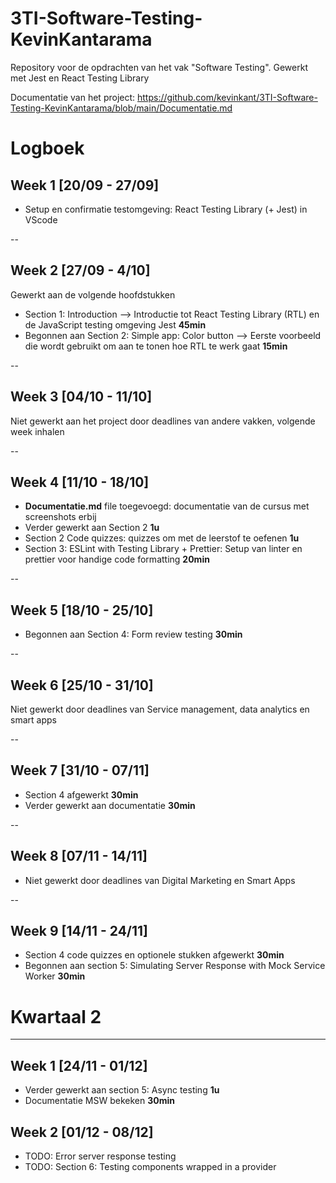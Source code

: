 # 3TI-Software-Testing-KevinKantarama
Repository voor de opdrachten van het vak "Software Testing". Gewerkt met Jest en React Testing Library

Documentatie van het project: https://github.com/kevinkant/3TI-Software-Testing-KevinKantarama/blob/main/Documentatie.md


# Logboek

## Week 1 [20/09 - 27/09]
- Setup en confirmatie testomgeving: React Testing Library (+ Jest) in VScode

--
## Week 2 [27/09 - 4/10]
Gewerkt aan de volgende hoofdstukken
- Section 1: Introduction --> Introductie tot React Testing Library (RTL) en de JavaScript testing omgeving Jest **45min**
- Begonnen aan Section 2: Simple app: Color button --> Eerste voorbeeld die wordt gebruikt om aan te tonen hoe RTL te werk gaat **15min**

--
## Week 3 [04/10 - 11/10]
Niet gewerkt aan het project door deadlines van andere vakken, volgende week inhalen

--
## Week 4 [11/10 - 18/10]
- **Documentatie.md** file toegevoegd: documentatie van de cursus met screenshots erbij
- Verder gewerkt aan Section 2 **1u**
- Section 2 Code quizzes: quizzes om met de leerstof te oefenen **1u**
- Section 3: ESLint with Testing Library + Prettier: Setup van linter en prettier voor handige code formatting **20min**

--
## Week 5 [18/10 - 25/10]
- Begonnen aan Section 4: Form review testing **30min**

--
## Week 6 [25/10 - 31/10]
Niet gewerkt door deadlines van Service management, data analytics en smart apps

--
## Week 7 [31/10 - 07/11]
- Section 4 afgewerkt **30min** 
- Verder gewerkt aan documentatie **30min**


--
## Week 8 [07/11 - 14/11]
- Niet gewerkt door deadlines van Digital Marketing en Smart Apps

--
## Week 9 [14/11 - 24/11]
- Section 4 code quizzes en optionele stukken afgewerkt **30min**
- Begonnen aan section 5: Simulating Server Response with Mock Service Worker **30min**


# Kwartaal 2
---
## Week 1 [24/11 - 01/12]
- Verder gewerkt aan section 5: Async testing **1u**
- Documentatie MSW bekeken **30min**

## Week 2 [01/12 - 08/12]
- TODO: Error server response testing
- TODO: Section 6: Testing components wrapped in a provider
